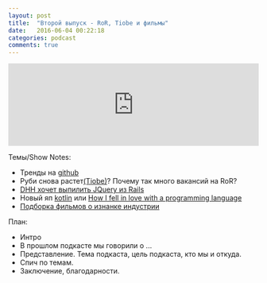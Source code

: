 ```yaml
---
layout: post
title:  "Второй выпуск - RoR, Tiobe и фильмы"
date:   2016-06-04 00:22:18
categories: podcast
comments: true
---
```


<iframe width="100%" height="166" scrolling="no" frameborder="no" src="https://w.soundcloud.com/player/?url=https%3A//api.soundcloud.com/tracks/268260789&amp;color=ff5500&amp;auto_play=false&amp;hide_related=false&amp;show_comments=true&amp;show_user=true&amp;show_reposts=false"></iframe>

Темы/Show Notes:

- Тренды на [github](https://github.com/trending)
- Руби снова растет[(Tiobe)](http://www.tiobe.com/tiobe_index)? Почему так много вакансий на RoR? 
- [DHH хочет выпилить JQuery из Rails](https://github.com/rails/rails/issues/25208)
- Новый яп [kotlin](https://kotlinlang.org) или [How I fell in love with a programming language](https://m.signalvnoise.com/how-i-fell-in-love-with-a-programming-language-8933d5e749ed#.fgvt80y9p)
- [Подборка фильмов о изнанке индустрии](https://xakep.ru/2016/05/31/15-documentaries/)



План:

- Интро
- В прошлом подкасте мы говорили о ...
- Представление. Тема подкаста, цель подкаста, кто мы и откуда.
- Спич по темам.
- Заключение, благодарности. 

